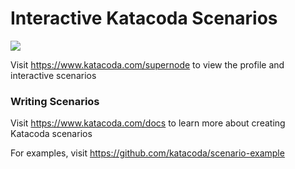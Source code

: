 # Interactive Katacoda Scenarios

[![](http://shields.katacoda.com/katacoda/supernode/count.svg)](https://www.katacoda.com/supernode "Get your profile on Katacoda.com")

Visit https://www.katacoda.com/supernode to view the profile and interactive scenarios

### Writing Scenarios
Visit https://www.katacoda.com/docs to learn more about creating Katacoda scenarios

For examples, visit https://github.com/katacoda/scenario-example
